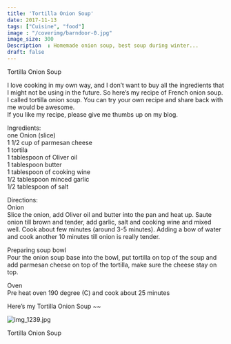 ```yaml
---
title: 'Tortilla Onion Soup'
date: 2017-11-13
tags: ["Cuisine", "food"]
image : "/coverimg/barndoor-0.jpg"
image_size: 300
Description  : Homemade onion soup, best soup during winter...
draft: false
---
```

<head>
<!-- Google tag (gtag.js) -->
<script async src="https://www.googletagmanager.com/gtag/js?id=G-DRMTXSLF5D"></script>
<script>
  window.dataLayer = window.dataLayer || [];
  function gtag(){dataLayer.push(arguments);}
  gtag('js', new Date());

  gtag('config', 'G-DRMTXSLF5D');
</script>
</head>
Tortilla Onion Soup

I love cooking in my own way, and I don’t want to buy all the ingredients that I might not be using in the future. So here’s my recipe of French onion soup. I called tortilla onion soup. You can try your own recipe and share back with me would be awesome.  
If you like my recipe, please give me thumbs up on my blog.

Ingredients:  
one Onion (slice)  
1 1/2 cup of parmesan cheese  
1 tortila  
1 tablespoon of Oliver oil  
1 tablespoon butter  
1 tablespoon of cooking wine  
1/2 tablespoon minced garlic  
1/2 tablespoon of salt

Directions:  
Onion  
Slice the onion, add Oliver oil and butter into the pan and heat up. Saute onion till brown and tender, add garlic, salt and cooking wine and mixed well. Cook about few minutes (around 3-5 minutes). Adding a bow of water and cook another 10 minutes till onion is really tender.

Preparing soup bowl  
Pour the onion soup base into the bowl, put tortilla on top of the soup and add parmesan cheese on top of the tortilla, make sure the cheese stay on top.

Oven  
Pre heat oven 190 degree (C) and cook about 25 minutes

Here’s my Tortilla Onion Soup ~~

![img_1239.jpg](https://sarahu.files.wordpress.com/2017/11/img_1239-e1510548544705.jpg?w=744)

Tortilla Onion Soup